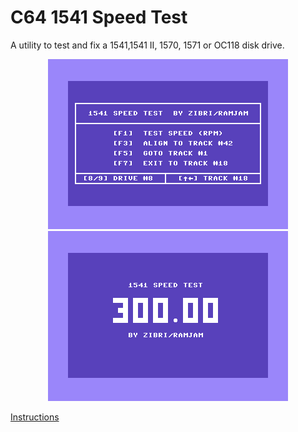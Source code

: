 # C64 1541 Speed Test
A utility to test and fix a 1541,1541 II, 1570, 1571 or OC118 disk drive.

<center><img src="https://github.com/Zibri/C64-1541-Speed-Test/blob/master/RPM.png?raw=true" />
<img src="https://github.com/Zibri/C64-1541-Speed-Test/blob/master/RPM_F1.png?raw=true" /></center>

<a href="https://github.com/Zibri/C64-1541-Speed-Test/blob/master/rpm_instructions.txt?raw=true">Instructions</a>
